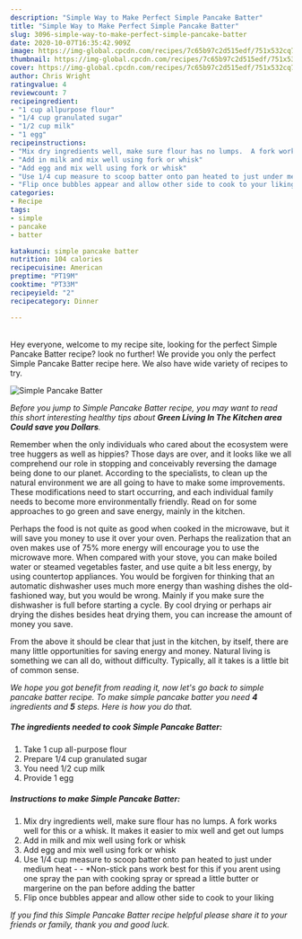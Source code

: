 ```yaml
---
description: "Simple Way to Make Perfect Simple Pancake Batter"
title: "Simple Way to Make Perfect Simple Pancake Batter"
slug: 3096-simple-way-to-make-perfect-simple-pancake-batter
date: 2020-10-07T16:35:42.909Z
image: https://img-global.cpcdn.com/recipes/7c65b97c2d515edf/751x532cq70/simple-pancake-batter-recipe-main-photo.jpg
thumbnail: https://img-global.cpcdn.com/recipes/7c65b97c2d515edf/751x532cq70/simple-pancake-batter-recipe-main-photo.jpg
cover: https://img-global.cpcdn.com/recipes/7c65b97c2d515edf/751x532cq70/simple-pancake-batter-recipe-main-photo.jpg
author: Chris Wright
ratingvalue: 4
reviewcount: 7
recipeingredient:
- "1 cup allpurpose flour"
- "1/4 cup granulated sugar"
- "1/2 cup milk"
- "1 egg"
recipeinstructions:
- "Mix dry ingredients well, make sure flour has no lumps.  A fork works well for this or a whisk. It makes it easier to mix well and get out lumps"
- "Add in milk and mix well using fork or whisk"
- "Add egg and mix well using fork or whisk"
- "Use 1/4 cup measure to scoop batter onto pan heated to just under medium heat  *Non-stick pans work best for this if you arent using one spray the pan with cooking spray or spread a little butter or margerine on the pan before adding the batter"
- "Flip once bubbles appear and allow other side to cook to your liking"
categories:
- Recipe
tags:
- simple
- pancake
- batter

katakunci: simple pancake batter 
nutrition: 104 calories
recipecuisine: American
preptime: "PT19M"
cooktime: "PT33M"
recipeyield: "2"
recipecategory: Dinner

---
```

<br>
Hey everyone, welcome to my recipe site, looking for the perfect Simple Pancake Batter recipe? look no further! We provide you only the perfect Simple Pancake Batter recipe here. We also have wide variety of recipes to try.
<br>


![Simple Pancake Batter](https://img-global.cpcdn.com/recipes/7c65b97c2d515edf/751x532cq70/simple-pancake-batter-recipe-main-photo.jpg)

<i>Before you jump to Simple Pancake Batter recipe, you may want to read this short interesting healthy tips about 
<strong>Green Living In The Kitchen area Could save you Dollars</strong>.</i>
</br>

Remember when the only individuals who cared about the ecosystem were tree huggers as well as hippies? Those days are over, and it looks like we all comprehend our role in stopping and conceivably reversing the damage being done to our planet. According to the specialists, to clean up the natural environment we are all going to have to make some improvements. These modifications need to start occurring, and each individual family needs to become more environmentally friendly. Read on for some approaches to go green and save energy, mainly in the kitchen.

Perhaps the food is not quite as good when cooked in the microwave, but it will save you money to use it over your oven. Perhaps the realization that an oven makes use of 75% more energy will encourage you to use the microwave more. When compared with your stove, you can make boiled water or steamed vegetables faster, and use quite a bit less energy, by using countertop appliances. You would be forgiven for thinking that an automatic dishwasher uses much more energy than washing dishes the old-fashioned way, but you would be wrong. Mainly if you make sure the dishwasher is full before starting a cycle. By cool drying or perhaps air drying the dishes besides heat drying them, you can increase the amount of money you save.

From the above it should be clear that just in the kitchen, by itself, there are many little opportunities for saving energy and money. Natural living is something we can all do, without difficulty. Typically, all it takes is a little bit of common sense.


<i>We hope you got benefit from reading it, now let's go back to simple pancake batter recipe. To make simple pancake batter you need <strong>4</strong> ingredients and <strong>5</strong> steps. Here is how you do that.
</i>

##### The ingredients needed to cook Simple Pancake Batter:

1. Take 1 cup all-purpose flour
1. Prepare 1/4 cup granulated sugar
1. You need 1/2 cup milk
1. Provide 1 egg


##### Instructions to make Simple Pancake Batter:

1. Mix dry ingredients well, make sure flour has no lumps.  A fork works well for this or a whisk. It makes it easier to mix well and get out lumps
1. Add in milk and mix well using fork or whisk
1. Add egg and mix well using fork or whisk
1. Use 1/4 cup measure to scoop batter onto pan heated to just under medium heat -  - *Non-stick pans work best for this if you arent using one spray the pan with cooking spray or spread a little butter or margerine on the pan before adding the batter
1. Flip once bubbles appear and allow other side to cook to your liking


<i>If you find this Simple Pancake Batter recipe helpful please share it to your friends or family, thank you and good luck.</i>
